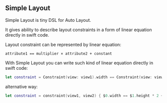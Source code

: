 ## Simple Layout

Simple Layout is tiny DSL for Auto Layout.

It gives ability to describe layout constraints
in a form of linear equation directly in swift code.

Layout constraint can be represented by linear equation:
```
attribute1 == multiplier × attribute2 + constant
```

With Simple Layout you can write such kind of linear equation directly in swift code:
``` swift
let constraint = Constraint(view: view1).width == Constraint(view: view2).height * 1.15 + 10
```

alternative way:
``` swift
let constraint = constraint(view1, view2) { $0.width == $1.height * 2 + 20 }
```

